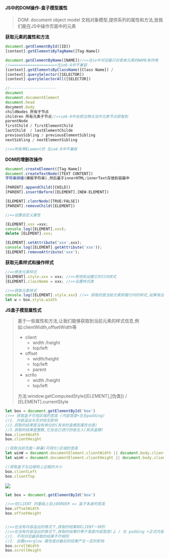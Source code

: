 #### JS中的DOM操作-盒子模型属性

> DOM: document object model 文档对象模型,提供系列的属性和方法,放我们能在JS中操作页面中的元素

**获取元素的属性和方法**

```javascript
document.getElementById([ID])
[context].getElementsByTagName([Tag-Name])

document.getElementByName([NAME])//=>在ie中浏览器只对表单元素的NAME有作用
//====================>在ie6-8中不兼容
[context].getElementsByClassName([Class-Name]) /
[context].querySelector([SELECTOR])
[context].querySelectorAll([SELECTOR])

//---------------------
document
document.documentElement
document.head
docyment.body
childNodes 所有子节点
children 所有元素子节点//=>ie6-8中会把注释点当作元素节点获取到
parentNode
firstChild / firstElementChild
lastChild  / lastElementChilde
previousSibling / previousElementSibling  
nextSibling / nextElementSibling  

//=>所有带ELement的 在ie6-8中不兼容
```



**DOM的增删改操作**



```javascript
document.createElement([Tag-Name])
document.createTextNode([TEXT CONTENT])
字符串拼接(模板字符串),然后基于innerHTML/innerText存放到容器中

[PARENT].appendChild([CHILD])
[PARENT].insertBefore([ELEMENT],[NEW-ELEMENT])

[ELEMENT].clonrNode([TRUE/FALSE])
[PARENT].removeChild([ELEMENT])

//=>设置自定义属性

[ELEMENT].xxx =xxx;
console.log([ELEMENT].xxx);
delete [ELEMENT].xxx;

[ELEMENT].setAttribute('xxx',xxx);
console.log([ELEMENT].getAttribute('xxx'));
[ELEMENT].removeAttribute('xxx');

```

**获取元素样式和操作样式**

```javascript
//=>修改元素样式
[ELEMENT].style.xxx = xxx; //=>修改和设置它的行内样式
[ELEMENT].className = xxx; //=>设置样式类

//=>获取元素样式
console.log([ELEMENT].style.xxx) //=> 获取的是当前元素卸载行内的样式,如果有这个样式,但是没有写在行内上,则获取不到
let w = box.style.width
```



**JS盒子模型属性式**

> 基于一些属性和方法,让我们能够获取到当前元素的样式信息,例如:clientWidth,offsetWidth等
>
> - client
>   - width /height
>   - top/left
> - offset
>   - width/height
>   - top/left
>   - parent
> - scrllo
>   - width /height
>   - top/left
>
> 方法:window.getComputedStyle([ELEMENT],[伪类]) / [ELEMENT].currentStyle





```javascript
let box = document.getElementById('box')
//=> 获取盒子可视区域的宽高 (内容宽度+左右padding)
//1. 内容溢出与否对他无影响
//2.获取的结果是没有单位的(其余的盒模型属性也是)
//3.获取的结果是整数,它会自己进行四舍五入(其余盒模)
box.clientWidth
box.clientHeight

//获取当前页面一屏幕(可视化)区域的宽高
let winW = document.documentElement.clientWidth || document.body.clientWidth;
let winH = document.documentElement.clientHeight || document.body.clientHeight;

//获取盒子左边框和上边框的大小
box.clientLeft
box.clientTop

```

![](D:\github\javascript\zhufengpeixun\step06\css盒子模型.gif)

```javascript
let box = document.getElementById('box')

//=>在CLIENT 的基础上加上BORDER == 盒子本身的宽高
box.offsetWidth
box.offsetHeight


//=>在没有内容溢出的情况下,获取的结果和CLIENT一样的
//=>在没有内容溢出的情况下,获取的结果约等于真是内容宽高(上 / 左 padding +正式内容的高度/宽度) 
//1. 不同浏览器获取的结果不尽相同
//2. 设置overglow 属性值对最后的结果产生一定的影响
box.scrollWidth
box.scrollHeight
```

